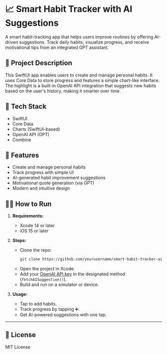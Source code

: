 # 📈 Smart Habit Tracker with AI Suggestions

A smart habit-tracking app that helps users improve routines by offering AI-driven suggestions. Track daily habits, visualize progress, and receive motivational tips from an integrated GPT assistant.

## 🧠 Project Description

This SwiftUI app enables users to create and manage personal habits. It uses Core Data to store progress and features a simple chart-like interface. The highlight is a built-in OpenAI API integration that suggests new habits based on the user's history, making it smarter over time.

## 🧰 Tech Stack

- SwiftUI
- Core Data
- Charts (SwiftUI-based)
- OpenAI API (GPT)
- Combine

## 🚀 Features

- Create and manage personal habits
- Track progress with simple UI
- AI-generated habit improvement suggestions
- Motivational quote generation (via GPT)
- Modern and intuitive design

## 🧑‍💻 How to Run

1. **Requirements:**
   - Xcode 14 or later
   - iOS 15 or later

2. **Steps:**
   - Clone the repo:
     ```bash
     git clone https://github.com/yourusername/smart-habit-tracker-ai-swift.git
     ```
   - Open the project in Xcode.
   - Add your [OpenAI API key](https://platform.openai.com/account/api-keys) in the designated method (`fetchAISuggestion()`).
   - Build and run on a simulator or device.

3. **Usage:**
   - Tap to add habits.
   - Track progress by tapping ➕.
   - Get AI-powered suggestions with one tap.

---

## 📄 License

MIT License
